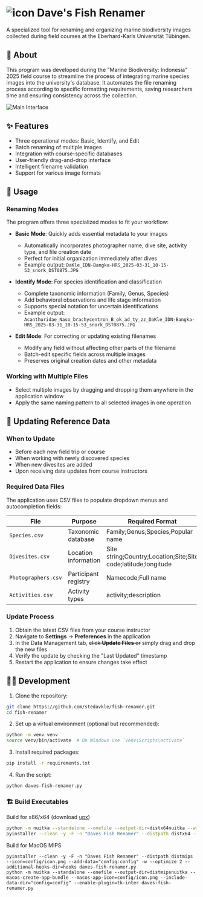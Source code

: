# ![icon](https://github.com/user-attachments/assets/09d4ebb3-550c-4d3a-94d0-a6e376b0bec1) Dave's Fish Renamer
A specialized tool for renaming and organizing marine biodiversity images collected during field courses at the Eberhard-Karls Universität Tübingen.
## 🐠 About
This program was developed during the "Marine Biodiversity: Indonesia" 2025 field course to streamline the process of integrating marine species images into the university's database. It automates the file renaming process according to specific formatting requirements, saving researchers time and ensuring consistency across the collection.

![Main Interface](https://github.com/user-attachments/assets/592df31e-0e43-4930-9e88-b597153ddc58)

## ✨ Features
- Three operational modes: Basic, Identify, and Edit
- Batch renaming of multiple images
- Integration with course-specific databases
- User-friendly drag-and-drop interface
- Intelligent filename validation
- Support for various image formats

## 🔧 Usage
### Renaming Modes
The program offers three specialized modes to fit your workflow:

- **Basic Mode**: Quickly adds essential metadata to your images
  - Automatically incorporates photographer name, dive site, activity type, and file creation date
  - Perfect for initial organization immediately after dives
  - Example output: `DaKle_IDN-Bangka-HRS_2025-03-31_10-15-53_snork_DST0875.JPG`


- **Identify Mode**: For species identification and classification
  - Complete taxonomic information (Family, Genus, Species)
  - Add behavioral observations and life stage information
  - Supports special notation for uncertain identifications
  - Example output: `Acanthuridae_Naso_brachycentron_B_ok_ad_ty_zz_DaKle_IDN-Bangka-HRS_2025-03-31_10-15-53_snork_DST0875.JPG`


- **Edit Mode**: For correcting or updating existing filenames
  - Modify any field without affecting other parts of the filename
  - Batch-edit specific fields across multiple images
  - Preserves original creation dates and other metadata

### Working with Multiple Files
- Select multiple images by dragging and dropping them anywhere in the application window
- Apply the same naming pattern to all selected images in one operation


## 🔄 Updating Reference Data

### When to Update

- Before each new field trip or course
- When working with newly discovered species
- When new divesites are added
- Upon receiving data updates from course instructors

### Required Data Files

The application uses CSV files to populate dropdown menus and autocompletion fields:

| File | Purpose | Required Format |
|------|---------|-----------------|
| `Species.csv` | Taxonomic database | ﻿Family;Genus;Species;Popular name |
| `Divesites.csv` | Location information | Site string;Country;Location;Site;Site code;latitude;longitude |
| `Photographers.csv` | Participant registry | Namecode;Full name |
| `Activities.csv` | Activity types | activity;description |

### Update Process

1. Obtain the latest CSV files from your course instructor
2. Navigate to **Settings** → **Preferences** in the application
3. In the Data Management tab, ~~click **Update Files** or~~ simply drag and drop the new files
4. Verify the update by checking the "Last Updated" timestamp
5. Restart the application to ensure changes take effect

## 👨‍💻 Development
1. Clone the repository:
```bash
git clone https://github.com/stedavkle/fish-renamer.git
cd fish-renamer
```
2. Set up a virtual environment (optional but recommended):
```bash
python -m venv venv
source venv/bin/activate  # On Windows use `venv\Scripts\activate`
```
3. Install required packages:
```bash
pip install -r requirements.txt
```
4. Run the script:
```bash
python daves-fish-renamer.py
```

### 🏗️ Build Executables
Build for x86/x64 (download [upx](https://upx.github.io/))
```bash
python -m nuitka --standalone --onefile --output-dir=distx64nuitka --windows-icon-from-ico=config/icon.png --include-data-dir="config=config" --windows-console-mode=disable --plugin-enable=upx --upx-binary="upx-5.0.0-win64/upx.exe" --enable-plugin=tk-inter daves-fish-renamer.py
pyinstaller --clean -y -F -n "Daves Fish Renamer" --distpath distx64 --icon=config/icon.png --add-data="config/icon.png;config" -w --optimize 2 --additional-hooks-dir=hooks --upx-dir=upx-5.0.0-win64 daves-fish-renamer.py
```
Build for MacOS MIPS
```
pyinstaller --clean -y -F -n "Daves Fish Renamer" --distpath distmips --icon=config/icon.png --add-data="config:config" -w --optimize 2 --additional-hooks-dir=hooks daves-fish-renamer.py
python -m nuitka --standalone --onefile --output-dir=distmipsnuitka --macos-create-app-bundle --macos-app-icon=config/icon.png --include-data-dir="config=config" --enable-plugin=tk-inter daves-fish-renamer.py
```
